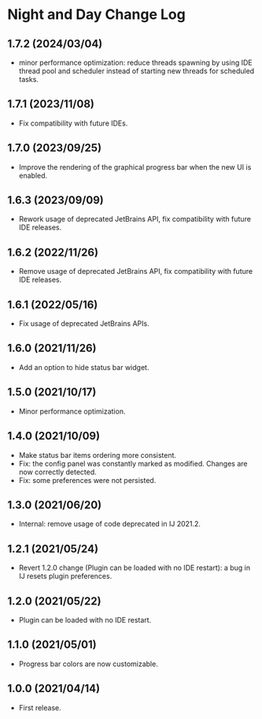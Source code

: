# Night and Day Change Log

## 1.7.2 (2024/03/04)
* minor performance optimization: reduce threads spawning by using IDE thread pool and scheduler instead of starting new threads for scheduled tasks.

## 1.7.1 (2023/11/08)
* Fix compatibility with future IDEs.

## 1.7.0 (2023/09/25)
* Improve the rendering of the graphical progress bar when the new UI is enabled.

## 1.6.3 (2023/09/09)
* Rework usage of deprecated JetBrains API, fix compatibility with future IDE releases.

## 1.6.2 (2022/11/26)
* Remove usage of deprecated JetBrains API, fix compatibility with future IDE releases.

## 1.6.1 (2022/05/16)
* Fix usage of deprecated JetBrains APIs.

## 1.6.0 (2021/11/26)
* Add an option to hide status bar widget.

## 1.5.0 (2021/10/17)
* Minor performance optimization.

## 1.4.0 (2021/10/09)
* Make status bar items ordering more consistent.
* Fix: the config panel was constantly marked as modified. Changes are now correctly detected.
* Fix: some preferences were not persisted.

## 1.3.0 (2021/06/20)
* Internal: remove usage of code deprecated in IJ 2021.2.

## 1.2.1 (2021/05/24)
* Revert 1.2.0 change (Plugin can be loaded with no IDE restart): a bug in IJ resets plugin preferences.

## 1.2.0 (2021/05/22)
* Plugin can be loaded with no IDE restart.

## 1.1.0 (2021/05/01)
* Progress bar colors are now customizable.

## 1.0.0 (2021/04/14)
* First release.
